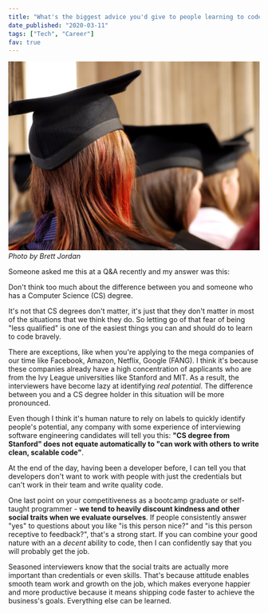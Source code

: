 ```yaml
---
title: "What's the biggest advice you'd give to people learning to code for the first time without a tech background?"
date_published: "2020-03-11"
tags: ["Tech", "Career"]
fav: true
---
```


![advice to people learning to code for the first time nick ang blog](images/advice-to-people-learning-to-code-for-the-first-time-nick-ang-blog-1024x768.jpg)
_Photo by Brett Jordan_

Someone asked me this at a Q&A recently and my answer was this:

Don't think too much about the difference between you and someone who has a Computer Science (CS) degree.

It's not that CS degrees don't matter, it's just that they don't matter in most of the situations that we think they do. So letting go of that fear of being "less qualified" is one of the easiest things you can and should do to learn to code bravely.

There are exceptions, like when you're applying to the mega companies of our time like Facebook, Amazon, Netflix, Google (FANG). I think it's because these companies already have a high concentration of applicants who are from the Ivy League universities like Stanford and MIT. As a result, the interviewers have become lazy at identifying _real potential_. The difference between you and a CS degree holder in this situation will be more pronounced.

Even though I think it's human nature to rely on labels to quickly identify people's potential, any company with some experience of interviewing software engineering candidates will tell you this: **"CS degree from Stanford" does not equate automatically to "can work with others to write clean, scalable code"**.

At the end of the day, having been a developer before, I can tell you that developers don't want to work with people with just the credentials but can't work in their team and write quality code.

One last point on your competitiveness as a bootcamp graduate or self-taught programmer - **we tend to heavily discount kindness and other social traits when we evaluate ourselves**. If people consistently answer "yes" to questions about you like "is this person nice?" and "is this person receptive to feedback?", that's a strong start. If you can combine your good nature with an a _decent_ ability to code, then I can confidently say that you will probably get the job.

Seasoned interviewers know that the social traits are actually more important than credentials or even skills. That's because attitude enables smooth team work and growth on the job, which makes everyone happier and more productive because it means shipping code faster to achieve the business's goals. Everything else can be learned.
